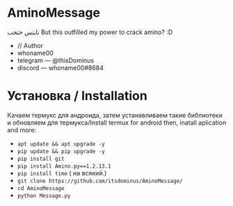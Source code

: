 # AminoMessage
تايتس خثخب
But this outfilled my power to crack amino? :D

- // Author
- whoname00
- telegram — @thisDominus
- discord — whoname00#8684
# Установка / Installation

Качаем термукс для андроида, затем устанавливаем такие библиотеки и обновляем для термукса/Install termux for android then, inatall aplication and more:

- ```apt update && apt upgrade -y```
- ```pip update && pip upgrade -y```
- ```pip install git```
- ```pip install Amino.py==1.2.13.1```
- ```pip install time``` ( на всякий.)
- ```git clone https://github.com/itsdominus/AminoMessage/```
- ```cd AminoMessage```
- ```python Message.py```
